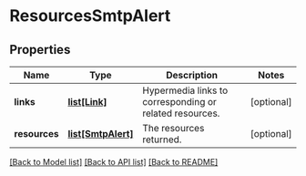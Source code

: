 # ResourcesSmtpAlert

## Properties
Name | Type | Description | Notes
------------ | ------------- | ------------- | -------------
**links** | [**list[Link]**](Link.md) | Hypermedia links to corresponding or related resources. | [optional] 
**resources** | [**list[SmtpAlert]**](SmtpAlert.md) | The resources returned. | [optional] 

[[Back to Model list]](../README.md#documentation-for-models) [[Back to API list]](../README.md#documentation-for-api-endpoints) [[Back to README]](../README.md)

